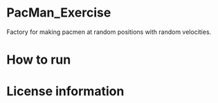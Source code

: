 # PacMan_Exercise
Factory for making pacmen at random positions with random velocities.

# How to run

# License information
